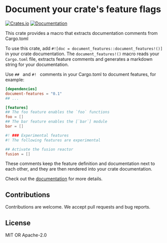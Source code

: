 # Document your crate's feature flags

[![Crates.io](https://img.shields.io/crates/v/document-features)](https://crates.io/crates/document-features)
[![Documentation](https://docs.rs/document-features/badge.svg)](https://docs.rs/document-features/)

This crate provides a macro that extracts documentation comments from Cargo.toml

To use this crate, add `#![doc = document_features::document_features!()]` in your crate documentation.
The `document_features!()` macro reads your `Cargo.toml` file, extracts feature comments and generates
a markdown string for your documentation.

Use `## ` and `#! ` comments in your Cargo.toml to document features, for example:

```toml
[dependencies]
document-features = "0.1"
## ...

[features]
## The foo feature enables the `foo` functions
foo = []
## The bar feature enables the [`bar`] module
bar = []

#! ### Experimental features
#! The following features are experimental

## Activate the fusion reactor
fusion = []
```

These comments keep the feature definition and documentation next to each other, and they are then
rendered into your crate documentation.

Check out the [documentation](https://docs.rs/document-features/) for more details.

## Contributions

Contributions are welcome. We accept pull requests and bug reports.

## License

MIT OR Apache-2.0
